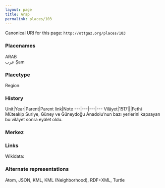 ```yaml
---
layout: page
title: Arap
permalink: places/103
---
```


Canonical URI for this page:
`http://ottgaz.org/places/103`

### Placenames
ARAB	
عرب	
Şam		
				
### Placetype				
Region			
			
### History	

Unit|Year|Parent|Parent link|Note
---|---|---|--- 
Vilâyet|1517|||Fethi Müteakip Suriye, Güney ve Güneydoğu Anadolu’nun bazı yerlerini kapsayan bu vilâyet sonra eyâlet oldu.																																																																			

### Merkez

### Links
Wikidata: 

### Alternate representations
Atom, JSON, KML, KML (Neighborhood), RDF+XML, Turtle
